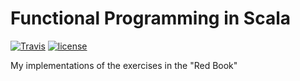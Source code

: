 # Functional Programming in Scala

[![Travis](https://img.shields.io/travis/bpholt/functional-programming-in-scala-book.svg?style=flat-square)](https://travis-ci.org/bpholt/functional-programming-in-scala)
[![license](https://img.shields.io/github/license/bpholt/functional-programming-in-scala-book.svg?style=flat-square)]()

My implementations of the exercises in the "Red Book"
